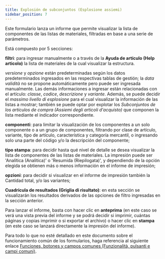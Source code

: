 ```yaml
---
title: Explosión de subconjuntos (Esplosione assiemi)
sidebar_position: 7
---
```


Este formulario lanza un informe que permite visualizar la lista de componentes de las listas de materiales, filtradas en base a una serie de parámetros.

Está compuesto por 5 secciones:

**filtri**: para ingresar manualmente o a través de la **Ayuda de artículo (Help articolo)** la lista de materiales de la cual visualizar la estructura.

*versione* y *opzione* están predeterminadas según los datos predeterminados ingresados en las respectivas tablas de gestión; la *data validità* no se propone automáticamente pero puede ser ingresada manualmente. Las demás informaciones a ingresar están relacionadas con el artículo: *classe*, *codice*, *descrizione* y *variante*. Además, se puede decidir el *massimo livello di esplosione* para el cual visualizar la información de las listas a mostrar; también se puede optar por explotar los *Subconjuntos de los artículos de compra (Assiemi degli articoli d'acquisto)* que componen la lista mediante el indicador correspondiente.

**componenti**: para limitar la visualización de los componentes a un solo componente o a un grupo de componentes, filtrando por clase de artículo, variante, tipo de artículo, característica y categoría mercantil, o ingresando solo una parte del código y/o la descripción del componente;

**tipo stampa**: para decidir hasta qué nivel de detalle se desea visualizar la lista de componentes de las listas de materiales. La impresión puede ser 'Analítica (Analitica)' o 'Resumida (Riepilogata)', y dependiendo de la opción elegida se obtienen más o menos información en el informe de impresión;

**opzioni**: para decidir si visualizar en el informe de impresión también la Cantidad total, y/o las variantes;

**Cuadrícula de resultados (Griglia di risultato)**: en esta sección se visualizarán los resultados derivados de las opciones de filtro ingresadas en la sección anterior.

Para lanzar el informe, basta con hacer clic en **anteprima** (en este caso se verá una vista previa del informe y se podrá decidir si imprimir, cuántas páginas y copias imprimir o si exportar el archivo) o hacer clic en **stampa** (en este caso se lanzará directamente la impresión del informe).

Para todo lo que no esté detallado en este documento sobre el funcionamiento común de los formularios, haga referencia al siguiente enlace [Funciones, botones y campos comunes (Funzionalità, pulsanti e campi comuni)](/docs/guide/common).